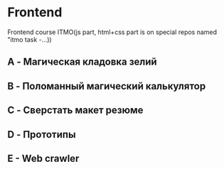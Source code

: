 # Frontend

Frontend course ITMO(js part, html+css part is on special repos named "itmo task -...))

## A - Магическая кладовка зелий  
## B - Поломанный магический калькулятор  
## C - Сверстать макет резюме  
## D - Прототипы  
## E - Web crawler  
 
